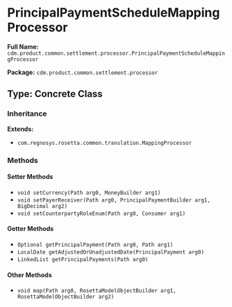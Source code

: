 # PrincipalPaymentScheduleMappingProcessor

**Full Name:** `cdm.product.common.settlement.processor.PrincipalPaymentScheduleMappingProcessor`

**Package:** `cdm.product.common.settlement.processor`

## Type: Concrete Class

### Inheritance

**Extends:**
- `com.regnosys.rosetta.common.translation.MappingProcessor`

### Methods

#### Setter Methods

- `void setCurrency(Path arg0, MoneyBuilder arg1)`
- `void setPayerReceiver(Path arg0, PrincipalPaymentBuilder arg1, BigDecimal arg2)`
- `void setCounterpartyRoleEnum(Path arg0, Consumer arg1)`

#### Getter Methods

- `Optional getPrincipalPayment(Path arg0, Path arg1)`
- `LocalDate getAdjustedOrUnadjustedDate(PrincipalPayment arg0)`
- `LinkedList getPrincipalPayments(Path arg0)`

#### Other Methods

- `void map(Path arg0, RosettaModelObjectBuilder arg1, RosettaModelObjectBuilder arg2)`

